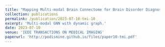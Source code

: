 ```yaml
---
title: "Mapping Multi-modal Brain Connectome for Brain Disorder Diagnosis via Cross-modal Mutual Learning"
collection: publications
permalink: /publication/2023-07-10-tmi-10
excerpt: 'Multi-modal GNN with dynamic graph.'
date: 2023-07-10
venue: 'IEEE TRANSACTIONS ON MEDICAL IMAGING'
paperurl: 'http://podismine.github.io/files/paper10-tmi.pdf'
---
```

